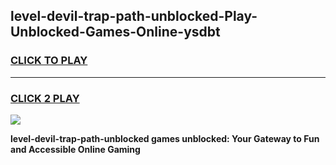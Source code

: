 
## level-devil-trap-path-unblocked-Play-Unblocked-Games-Online-ysdbt
<h3>
<a href="https://premium76.site?title=level-devil-trap-path-unblocked&ref=25A">CLICK TO PLAY</a></h3>
<hr>

<h3>
<a href="https://premium76.site?title=level-devil-trap-path-unblocked&ref=25A">CLICK 2 PLAY</a>
  
</h3>

<a href="https://premium76.site?title=level-devil-trap-path-unblocked&ref=25A"><img src="https://clearcache.store/games.png"></a>


**level-devil-trap-path-unblocked games unblocked: Your Gateway to Fun and Accessible Online Gaming**
